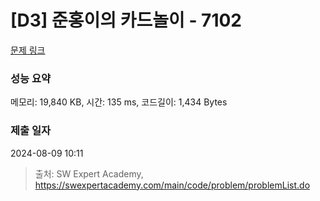 # [D3] 준홍이의 카드놀이 - 7102 

[문제 링크](https://swexpertacademy.com/main/code/problem/problemDetail.do?contestProbId=AWkIlHWqBYcDFAXC) 

### 성능 요약

메모리: 19,840 KB, 시간: 135 ms, 코드길이: 1,434 Bytes

### 제출 일자

2024-08-09 10:11



> 출처: SW Expert Academy, https://swexpertacademy.com/main/code/problem/problemList.do